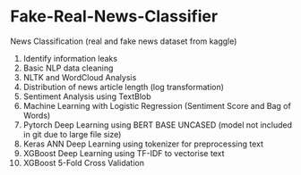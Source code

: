 # Fake-Real-News-Classifier
News Classification (real and fake news dataset from kaggle)

1) Identify information leaks
2) Basic NLP data cleaning
3) NLTK and WordCloud Analysis
4) Distribution of news article length (log transformation)
5) Sentiment Analysis using TextBlob
6) Machine Learning with Logistic Regression (Sentiment Score and Bag of Words)
7) Pytorch Deep Learning using BERT BASE UNCASED (model not included in git due to large file size)
8) Keras ANN Deep Learning using tokenizer for preprocessing text
9) XGBoost Deep Learning using TF-IDF to vectorise text
10) XGBoost 5-Fold Cross Validation
